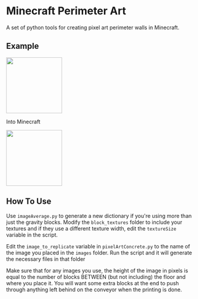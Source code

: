 # Minecraft Perimeter Art
A set of python tools for creating pixel art perimeter walls in Minecraft.

## Example

<style>
img {
    image-rendering: -moz-crisp-edges;         /* Firefox */
    image-rendering:   -o-crisp-edges;         /* Opera */
    image-rendering: -webkit-optimize-contrast;/* Webkit (non-standard naming) */
    image-rendering: crisp-edges;
    -ms-interpolation-mode: nearest-neighbor;  /* IE (non-standard property) */ 
}
</style>

<img src="https://user-images.githubusercontent.com/30124354/119706448-e0ea1e00-be51-11eb-8d02-6b1a29493329.png" width="150">

Into Minecraft

<img src="https://user-images.githubusercontent.com/30124354/119706460-e47da500-be51-11eb-8f4c-f296f2af340f.png" width="150">

## How To Use
Use `imageAverage.py` to generate a new dictionary if you're using more than just the gravity blocks. Modify the `block_textures` folder to include your textures and if they use a different texture width, edit the `textureSize` variable in the script.

Edit the `image_to_replicate` variable in `pixelArtConcrete.py` to the name of the image you placed in the `images` folder. Run the script and it will generate the necessary files in that folder

Make sure that for any images you use, the height of the image in pixels is equal to the number of blocks BETWEEN (but not including) the floor and where you place it. You will want some extra blocks at the end to push through anything left behind on the conveyor when the printing is done.
